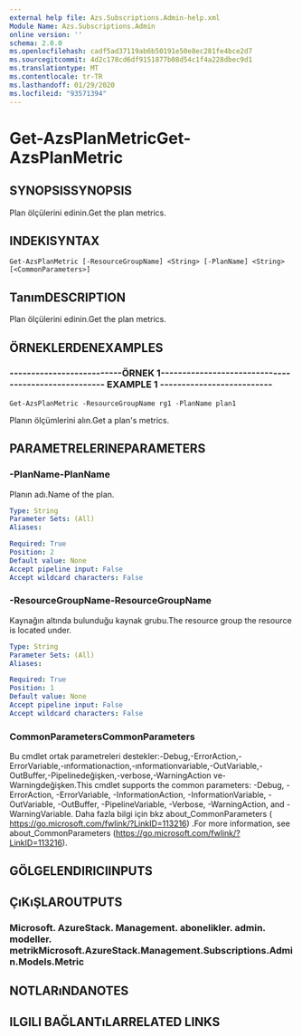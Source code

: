 ```yaml
---
external help file: Azs.Subscriptions.Admin-help.xml
Module Name: Azs.Subscriptions.Admin
online version: ''
schema: 2.0.0
ms.openlocfilehash: cadf5ad37119ab6b50191e50e8ec281fe4bce2d7
ms.sourcegitcommit: 4d2c178cd6df9151877b08d54c1f4a228dbec9d1
ms.translationtype: MT
ms.contentlocale: tr-TR
ms.lasthandoff: 01/29/2020
ms.locfileid: "93571394"
---
```

# <span data-ttu-id="62fa6-101">Get-AzsPlanMetric</span><span class="sxs-lookup"><span data-stu-id="62fa6-101">Get-AzsPlanMetric</span></span>

## <span data-ttu-id="62fa6-102">SYNOPSIS</span><span class="sxs-lookup"><span data-stu-id="62fa6-102">SYNOPSIS</span></span>
<span data-ttu-id="62fa6-103">Plan ölçülerini edinin.</span><span class="sxs-lookup"><span data-stu-id="62fa6-103">Get the plan metrics.</span></span>

## <span data-ttu-id="62fa6-104">INDEKI</span><span class="sxs-lookup"><span data-stu-id="62fa6-104">SYNTAX</span></span>

```
Get-AzsPlanMetric [-ResourceGroupName] <String> [-PlanName] <String> [<CommonParameters>]
```

## <span data-ttu-id="62fa6-105">Tanım</span><span class="sxs-lookup"><span data-stu-id="62fa6-105">DESCRIPTION</span></span>
<span data-ttu-id="62fa6-106">Plan ölçülerini edinin.</span><span class="sxs-lookup"><span data-stu-id="62fa6-106">Get the plan metrics.</span></span>

## <span data-ttu-id="62fa6-107">ÖRNEKLERDEN</span><span class="sxs-lookup"><span data-stu-id="62fa6-107">EXAMPLES</span></span>

### <span data-ttu-id="62fa6-108">--------------------------ÖRNEK 1--------------------------</span><span class="sxs-lookup"><span data-stu-id="62fa6-108">-------------------------- EXAMPLE 1 --------------------------</span></span>
```
Get-AzsPlanMetric -ResourceGroupName rg1 -PlanName plan1
```

<span data-ttu-id="62fa6-109">Planın ölçümlerini alın.</span><span class="sxs-lookup"><span data-stu-id="62fa6-109">Get a plan's metrics.</span></span>

## <span data-ttu-id="62fa6-110">PARAMETRELERINE</span><span class="sxs-lookup"><span data-stu-id="62fa6-110">PARAMETERS</span></span>

### <span data-ttu-id="62fa6-111">-PlanName</span><span class="sxs-lookup"><span data-stu-id="62fa6-111">-PlanName</span></span>
<span data-ttu-id="62fa6-112">Planın adı.</span><span class="sxs-lookup"><span data-stu-id="62fa6-112">Name of the plan.</span></span>

```yaml
Type: String
Parameter Sets: (All)
Aliases: 

Required: True
Position: 2
Default value: None
Accept pipeline input: False
Accept wildcard characters: False
```

### <span data-ttu-id="62fa6-113">-ResourceGroupName</span><span class="sxs-lookup"><span data-stu-id="62fa6-113">-ResourceGroupName</span></span>
<span data-ttu-id="62fa6-114">Kaynağın altında bulunduğu kaynak grubu.</span><span class="sxs-lookup"><span data-stu-id="62fa6-114">The resource group the resource is located under.</span></span>

```yaml
Type: String
Parameter Sets: (All)
Aliases: 

Required: True
Position: 1
Default value: None
Accept pipeline input: False
Accept wildcard characters: False
```

### <span data-ttu-id="62fa6-115">CommonParameters</span><span class="sxs-lookup"><span data-stu-id="62fa6-115">CommonParameters</span></span>
<span data-ttu-id="62fa6-116">Bu cmdlet ortak parametreleri destekler:-Debug,-ErrorAction,-ErrorVariable,-ınformationaction,-ınformationvariable,-OutVariable,-OutBuffer,-Pipelinedeğişken,-verbose,-WarningAction ve-Warningdeğişken.</span><span class="sxs-lookup"><span data-stu-id="62fa6-116">This cmdlet supports the common parameters: -Debug, -ErrorAction, -ErrorVariable, -InformationAction, -InformationVariable, -OutVariable, -OutBuffer, -PipelineVariable, -Verbose, -WarningAction, and -WarningVariable.</span></span> <span data-ttu-id="62fa6-117">Daha fazla bilgi için bkz about_CommonParameters ( https://go.microsoft.com/fwlink/?LinkID=113216) .</span><span class="sxs-lookup"><span data-stu-id="62fa6-117">For more information, see about_CommonParameters (https://go.microsoft.com/fwlink/?LinkID=113216).</span></span>

## <span data-ttu-id="62fa6-118">GÖLGELENDIRICI</span><span class="sxs-lookup"><span data-stu-id="62fa6-118">INPUTS</span></span>

## <span data-ttu-id="62fa6-119">ÇıKıŞLAR</span><span class="sxs-lookup"><span data-stu-id="62fa6-119">OUTPUTS</span></span>

### <span data-ttu-id="62fa6-120">Microsoft. AzureStack. Management. abonelikler. admin. modeller. metrik</span><span class="sxs-lookup"><span data-stu-id="62fa6-120">Microsoft.AzureStack.Management.Subscriptions.Admin.Models.Metric</span></span>

## <span data-ttu-id="62fa6-121">NOTLARıNDA</span><span class="sxs-lookup"><span data-stu-id="62fa6-121">NOTES</span></span>

## <span data-ttu-id="62fa6-122">ILGILI BAĞLANTıLAR</span><span class="sxs-lookup"><span data-stu-id="62fa6-122">RELATED LINKS</span></span>


